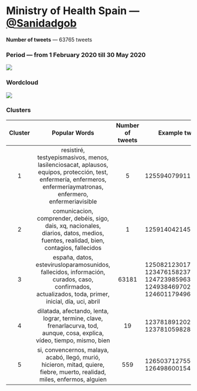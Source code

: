 # Ministry of Health Spain — [@Sanidadgob](https://twitter.com/Sanidadgob)

**Number of tweets** — 63765 tweets



### Period — from 1 February 2020 till 30 May 2020



![](https://github.com/vitiugin/who/blob/master/appendix/time_series/Sanidadgob_timeseries.png?raw=true)



### Wordcloud

![](https://github.com/vitiugin/who/blob/master/appendix/wordclouds/Sanidadgob_cloud.png?raw=true)



### Clusters

| **Cluster** |                      **Popular Words**                       | **Number of tweets** | **Example tweets**                                          |
| :---------: | :----------------------------------------------------------: | :------------------: | ------------------------------------------------------------ |
|      1      | resistiré, testyepismasivos, menos, lasilenciosacat, aplausos, equipos, protección, test, enfermería, enfermeros, enfermeríaymatronas, enfermero, enfermeriavisible |        5     | 1255940799113592832 |
|      2      | comunicacion, comprender, debéis, sigo, dais, xq, nacionales, diarios, datos, medios, fuentes, realidad, bien, contagios, fallecidos |        1         | 1259140421453840384 |
|      3      | españa, datos, estevirusloparamosunidos, fallecidos, información, curados, caso, confirmados, actualizados, toda, primer, inicial, día, uci, abril |        63181        | 1250821230170705920<br />1234761582376312832<br />1247239859632254976<br />1249384697022554112<br />1246011794969300992 |
|      4      | dilatada, afectando, lenta, lograr, termine, clave, frenarlacurva, tod, aunque, cosa, explica, vídeo, tiempo, mismo, bien |         19          | 1237818912022188032<br />1237810598282485760 |
|      5      | si, convencernos, malaya, acabó, llegó, murió, hicieron, mitad, quiere, fiebre, muerto, realidad, miles, enfermos, alguien |         559          | 1265037127559061504<br />1264986001543495680 |
